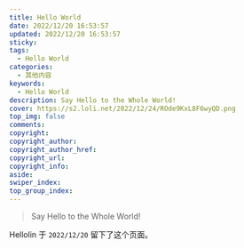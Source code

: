 ```yaml
---
title: Hello World
date: 2022/12/20 16:53:57
updated: 2022/12/20 16:53:57
sticky:
tags:
  - Hello World
categories:
  - 其他内容
keywords:
  - Hello World
description: Say Hello to the Whole World!
cover: https://s2.loli.net/2022/12/24/ROde9KxL8F6wyQD.png
top_img: false
comments:
copyright:
copyright_author:
copyright_author_href:
copyright_url:
copyright_info:
aside:
swiper_index:
top_group_index:
---
```


> Say Hello to the Whole World!

Hellolin 于 `2022/12/20` 留下了这个页面。
